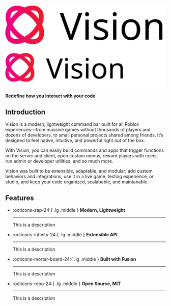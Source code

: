 ![Vision Logo](assets/home/vision-light-theme.svg#only-light)
![Vision Logo](assets/home/vision-dark-theme.svg#only-dark)

**Redefine how you interact with your code**

## Introduction
Vision is a modern, lightweight command bar built for all Roblox experiences—from massive games without thousands of players and dozens of developers, to small personal projects shared among friends. It’s designed to feel native, intuitive, and powerful right out of the box.

With Vision, you can easily build commands and apps that trigger functions on the server and client, open custom menus, reward players with coins, run admin or developer utilities, and so much more.

Vision was built to be extensible, adaptable, and modular; add custom behaviors and integrations, use it in a live game, testing experience, or studio, and keep your code organized, scalabable, and maintanable.

## Features
<div class="grid cards" markdown>

- :octicons-zap-24:{ .lg .middle } __Modern, Lightweight__

  ---

  This is a description

- :octicons-infinity-24:{ .lg .middle } __Extensible API__

  ---

  This is a description

- :octicons-mortar-board-24:{ .lg .middle } __Built with Fusion__

  ---

  This is a description

- :octicons-repo-24:{ .lg .middle } __Open Source, MIT__

  ---

  This is a description

</div>

</div>
